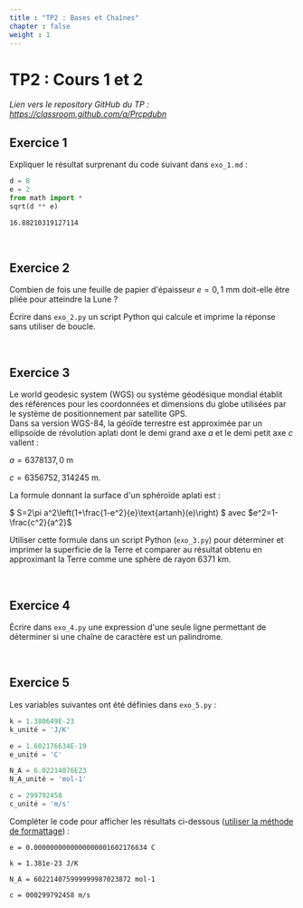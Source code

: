 ```yaml
---
title : "TP2 : Bases et Chaînes"
chapter : false
weight : 1
---
```


# TP2 : Cours 1 et 2

*Lien vers le repository GitHub du TP : https://classroom.github.com/a/Prcpdubn*



## Exercice 1

Expliquer le résultat surprenant du code suivant dans `exo_1.md` :


```python
d = 8
e = 2
from math import *
sqrt(d ** e)
```

`16.88210319127114`

&nbsp;



## Exercice 2

Combien de fois une feuille de papier d'épaisseur $e = 0,1$ mm doit-elle être pliée pour atteindre la Lune&nbsp;?

Écrire dans `exo_2.py` un script Python qui calcule et imprime la réponse sans utiliser de boucle.

&nbsp;



## Exercice 3

Le world geodesic system (WGS) ou système géodésique mondial établit des références pour les coordonnées et dimensions du globe utilisées par le système de positionnement par satellite GPS.  
Dans sa version WGS-84, la géoïde terrestre est approximée par un ellipsoïde de révolution aplati dont le demi grand axe $a$ et le demi petit axe $c$ vallent :

$a = 6378137,0\text{ m}$

$c = 6356752,314245\text{ m}$.

La formule donnant la surface d'un sphéroïde aplati est :

$ S=2\pi a^2\left(1+\frac{1-e^2}{e}\text{artanh}(e)\right) $ avec $e^2=1-\frac{c^2}{a^2}$

Utiliser cette formule dans un script Python (`exo_3.py`) pour déterminer et imprimer la superficie de la Terre et comparer au résultat obtenu en approximant la Terre comme une sphère de rayon 6371 km.

&nbsp;




## Exercice 4

Écrire dans `exo_4.py` une expression d'une seule ligne permettant de déterminer si une chaîne de caractère est un palindrome.

&nbsp;



## Exercice 5

Les variables suivantes ont été définies dans `exo_5.py`  :


```python
k = 1.380649E-23
k_unité = 'J/K'

e = 1.602176634E-19
e_unité = 'C'

N_A = 6.02214076E23
N_A_unité = 'mol-1'

c = 299792458
c_unité = 'm/s'
```

Compléter le code pour afficher les résultats ci-dessous (<u>utiliser la méthode de formattage</u>) :

`e = 0.0000000000000000001602176634 C`

`k = 1.381e-23 J/K`

`N_A = 602214075999999987023872 mol-1`

`c = 000299792458 m/s`

